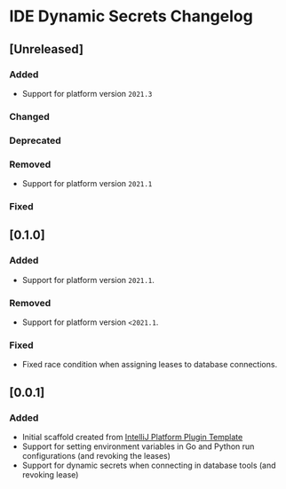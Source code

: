 <!-- Keep a Changelog guide -> https://keepachangelog.com -->

# IDE Dynamic Secrets Changelog

## [Unreleased]

### Added

* Support for platform version `2021.3`

### Changed

### Deprecated

### Removed

* Support for platform version `2021.1`

### Fixed

## [0.1.0]
### Added

* Support for platform version `2021.1`.

### Removed

* Support for platform version `<2021.1`.

### Fixed

* Fixed race condition when assigning leases to database connections. 

## [0.0.1]
### Added
- Initial scaffold created from [IntelliJ Platform Plugin Template](https://github.com/JetBrains/intellij-platform-plugin-template)
- Support for setting environment variables in Go and Python run configurations (and revoking the leases)
- Support for dynamic secrets when connecting in database tools (and revoking lease)
